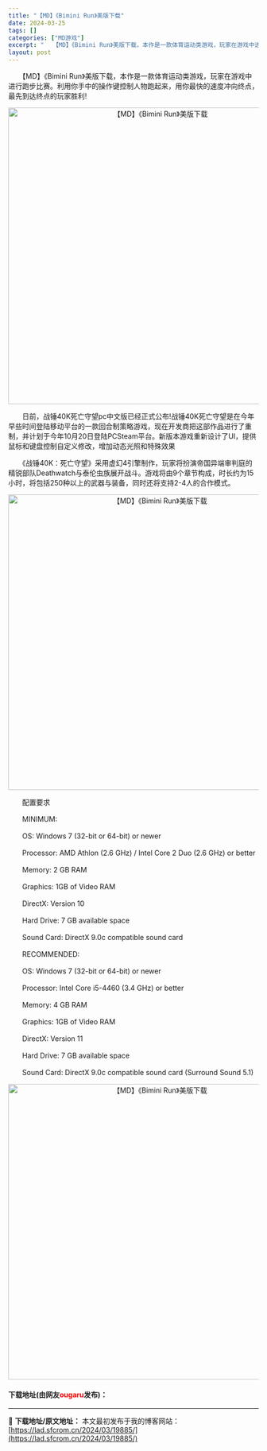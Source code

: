 ```yaml
---
title: "【MD】《Bimini Run》美版下载"
date: 2024-03-25
tags: []
categories: ["MD游戏"]
excerpt: "　　【MD】《Bimini Run》美版下载，本作是一款体育运动类游戏，玩家在游戏中进行跑步比赛。利用你手中的操作键控制人物跑起来，用你最快的速度冲向终点，最先到达终点的玩家胜利! 　　日前，战锤40K死亡守望pc中文版已经正式公布!战锤40K死亡守望是在今年早些时间登陆移动平台的一款回合制策略游戏&hellip;"
layout: post
---
```


 <p>　　【MD】《Bimini Run》美版下载，本作是一款体育运动类游戏，玩家在游戏中进行跑步比赛。利用你手中的操作键控制人物跑起来，用你最快的速度冲向终点，最先到达终点的玩家胜利!</p> <p align="center"><img align="" border="0" src="https://lad.sfcrom.cn/wp-content/uploads/2024/03/20240325_6601074e83f04.png" width="597" alt="【MD】《Bimini Run》美版下载" /></p> <p>　　日前，战锤40K死亡守望pc中文版已经正式公布!战锤40K死亡守望是在今年早些时间登陆移动平台的一款回合制策略游戏，现在开发商把这部作品进行了重制，并计划于今年10月20日登陆PCSteam平台。新版本游戏重新设计了UI，提供鼠标和键盘控制自定义修改，增加动态光照和特殊效果</p> <p>　　《战锤40K：死亡守望》采用虚幻4引擎制作，玩家将扮演帝国异端审判庭的精锐部队Deathwatch与泰伦虫族展开战斗。游戏将由9个章节构成，时长约为15小时，将包括250种以上的武器与装备，同时还将支持2-4人的合作模式。</p> <p align="center"><img align="" border="0" src="https://lad.sfcrom.cn/wp-content/uploads/2024/03/20240325_6601074f46fa8.png" width="595" alt="【MD】《Bimini Run》美版下载" /></p> <p>　　配置要求</p> <p>　　MINIMUM:</p> <p>　　OS: Windows 7 (32-bit or 64-bit) or newer</p> <p>　　Processor: AMD Athlon (2.6 GHz) / Intel Core 2 Duo (2.6 GHz) or better</p> <p>　　Memory: 2 GB RAM</p> <p>　　Graphics: 1GB of Video RAM</p> <p>　　DirectX: Version 10</p> <p>　　Hard Drive: 7 GB available space</p> <p>　　Sound Card: DirectX 9.0c compatible sound card</p> <p>　　RECOMMENDED:</p> <p>　　OS: Windows 7 (32-bit or 64-bit) or newer</p> <p>　　Processor: Intel Core i5-4460 (3.4 GHz) or better</p> <p>　　Memory: 4 GB RAM</p> <p>　　Graphics: 1GB of Video RAM</p> <p>　　DirectX: Version 11</p> <p>　　Hard Drive: 7 GB available space</p> <p>　　Sound Card: DirectX 9.0c compatible sound card (Surround Sound 5.1)</p> <p align="center"><img align="" border="0" src="https://lad.sfcrom.cn/wp-content/uploads/2024/03/20240325_6601074fe0f92.png" width="595" alt="【MD】《Bimini Run》美版下载" /></p> <p><h4>下载地址(由网友<font color="red">ougaru</font>发布)：</h4></p> 

---
📖 **下载地址/原文地址：** 本文最初发布于我的博客网站：[https://lad.sfcrom.cn/2024/03/19885/](https://lad.sfcrom.cn/2024/03/19885/)
